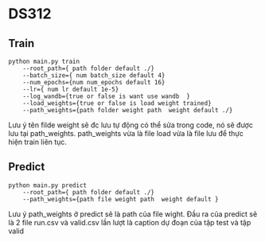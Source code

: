 # DS312

## Train

```
python main.py train
    --root_path={ path folder default ./}
    --batch_size={ num batch_size default 4}
    --num_epochs={num num_epochs default 16}
    --lr={ num lr default 1e-5}
    --log_wandb={true or false is want use wandb  }
    --load_weights={true or false is load weight trained}
    --path_weights={path folder weight path  weight default ./}
```

Lưu ý tên filde weight sẽ đc lưu tự động có thể sửa trong code, nó sẽ được lưu tại path_weights. path_weights vừa là file load vừa là file lưu để thực hiện train liên tục.

## Predict

```
python main.py predict
    --root_path={ path folder default ./}
    --path_weights={path file weight path  weight default }
```

Lưu ý path_weights ở predict sẽ là path của file wight.
Đầu ra của predict sẽ là 2 file run.csv và valid.csv lần lượt là caption dự đoạn của tập test và tập valid
